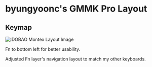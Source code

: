 byungyoonc's GMMK Pro Layout
============================

## Keymap
![IDOBAO Montex Layout Image](https://i.imgur.com/MrNKzXQ.png)

Fn to bottom left for better usability.

Adjusted Fn layer's navigation layout to match my other keyboards.
